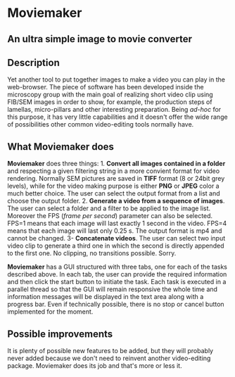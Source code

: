 # Moviemaker
## An ultra simple image to movie converter

## Description
Yet another tool to put together images to make a video you can play in the web-browser. 
The piece of software has been developed inside the microscopy group with the main goal of realizing short video clip using FIB/SEM images in order to show, for example, the production steps of lamellas, micro-pillars and other interesting preparation.
Being *ad-hoc* for this purpose, it has very little capabilities and it doesn't offer the wide range of possibilities other common video-editing tools normally have.

## What **Moviemaker** does
**Moviemaker** does three things:
	1. **Convert all images contained in a folder** and respecting a given filtering string in a more convient format for video rendering. Normally SEM pictures are saved in **TIFF** format (8 or 24bit grey levels), while for the video making purpose is either **PNG** or **JPEG** color a much better choice. The user can select the output format from a list and choose the output folder.
	2. **Generate a video from a sequence of images**. The user can select a folder and a filter to be applied to the image list. Moreover the FPS (*frame per second*) parameter can also be selected. FPS=1 means that each image will last exactly 1 second in the video. FPS=4 means that each image will last only 0.25 s. The output format is mp4 and cannot be changed.
	3- **Concatenate videos**. The user can select two input video clip to generate a third one in which the second is directly appended to the first one. No clipping, no transitions possible. Sorry.
	
**Moviemaker** has a GUI structured with three tabs, one for each of the tasks described above. In each tab, the user can provide the required information and then click the start button to initiate the task. Each task is executed in a parallel thread so that the GUI will remain responsive the whole time and information messages will be displayed in the text area along with a progress bar. Even if technically possible, there is no stop or cancel button implemented for the moment. 

## Possible improvements
It is plenty of possible new features to be added, but they will probably never added because we don't need to reinvent another video-editing package. Moviemaker does its job and that's more or less it. 

